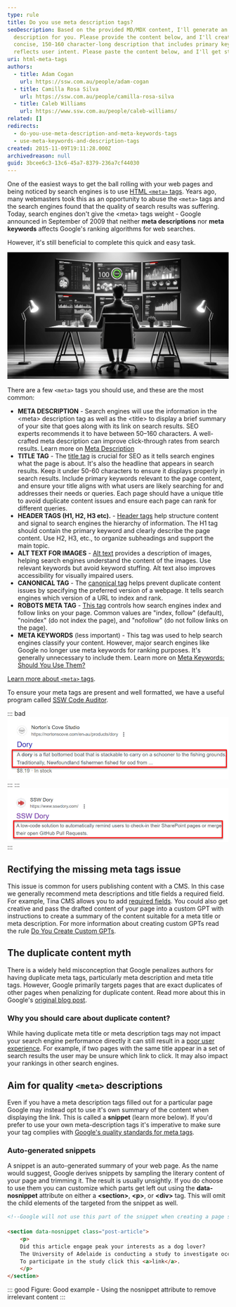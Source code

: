 ```yaml
---
type: rule
title: Do you use meta description tags?
seoDescription: Based on the provided MD/MDX content, I'll generate an SEO
  description for you. Please provide the content below, and I'll create a
  concise, 150-160 character-long description that includes primary keywords and
  reflects user intent. Please paste the content below, and I'll get started! 😊
uri: html-meta-tags
authors:
  - title: Adam Cogan
    url: https://ssw.com.au/people/adam-cogan
  - title: Camilla Rosa Silva
    url: https://ssw.com.au/people/camilla-rosa-silva
  - title: Caleb Williams
    url: https://www.ssw.com.au/people/caleb-williams/
related: []
redirects:
  - do-you-use-meta-description-and-meta-keywords-tags
  - use-meta-keywords-and-description-tags
created: 2015-11-09T19:11:28.000Z
archivedreason: null
guid: 3bcee6c3-13c6-45a7-8379-236a7cf44030
---
```

One of the easiest ways to get the ball rolling with your web pages and being noticed by search engines is to use [HTML `<meta>` tags](https://www.w3schools.com/tags/tag_meta.asp). Years ago, many webmasters took this as an opportunity to abuse the `<meta>` tags and the search engines found that the quality of search results was suffering. Today, search engines don't give the &lt;meta&gt; tags weight - Google announced in September of 2009 that neither **meta descriptions** nor **meta keywords** affects Google's ranking algorithms for web searches.

However, it's still beneficial to complete this quick and easy task.

<!--endintro-->

![Figure: An SEO expert hard at work](seo_expert.jpg)

There are a few `<meta>` tags you should use, and these are the most common:

* **META DESCRIPTION** - Search engines will use the information in the &lt;meta&gt; description tag as well as the &lt;title&gt; to display a brief summary of your site that goes along with its link on search results. SEO experts recommends it to have between 50–160 characters. A well-crafted meta description can improve click-through rates from search results. Learn more on [Meta Description](https://moz.com/learn/seo/meta-description)
* **TITLE TAG** - The [title tag](https://www.semrush.com/blog/title-tag/) is crucial for SEO as it tells search engines what the page is about. It's also the headline that appears in search results. Keep it under 50-60 characters to ensure it displays properly in search results. Include primary keywords relevant to the page content, and ensure your title aligns with what users are likely searching for and addresses their needs or queries. Each page should have a unique title to avoid duplicate content issues and ensure each page can rank for different queries.
* **HEADER TAGS (H1, H2, H3 etc).** - [Header tags](https://www.semrush.com/blog/header-tag/) help structure content and signal to search engines the hierarchy of information. The H1 tag should contain the primary keyword and clearly describe the page content. Use H2, H3, etc., to organize subheadings and support the main topic.
* **ALT TEXT FOR IMAGES** - [Alt text](https://www.semrush.com/blog/alt-text/) provides a description of images, helping search engines understand the content of the images. Use relevant keywords but avoid keyword stuffing. Alt text also improves accessibility for visually impaired users.
* **CANONICAL TAG** - The [canonical tag](https://www.semrush.com/blog/canonical-url-guide/) helps prevent duplicate content issues by specifying the preferred version of a webpage. It tells search engines which version of a URL to index and rank.
* **ROBOTS META TAG** - [This tag](https://www.semrush.com/blog/beginners-guide-robots-txt/) controls how search engines index and follow links on your page. Common values are "index, follow" (default), "noindex" (do not index the page), and "nofollow" (do not follow links on the page).
* **META KEYWORDS** (less important) - This tag was used to help search engines classify your content. However, major search engines like Google no longer use meta keywords for ranking purposes. It's generally unnecessary to include them. Learn more on [Meta Keywords: Should You Use Them?](https://www.semrush.com/blog/meta-keywords/)

[Learn more about `<meta>` tags](https://www.w3schools.com/tags/tag_meta.asp).

To ensure your meta tags are present and well formatted, we have a useful program called [SSW Code Auditor](https://codeauditor.com/).

::: bad
![Figure: Bad example - Website with a missing meta description tag](dorybadmetadescription.jpg)
:::
:::
![Figure: Good example - SSW Dory's website has a meta description tag](metadescriptionsswdory.jpg)
:::

## Rectifying the missing meta tags issue

This issue is common for users publishing content with a CMS. In this case we generally recommend meta descriptions and title fields a required field. For example, Tina CMS allows you to add [required fields](https://tina.io/docs/reference/fields/#definition). You could also get creative and pass the drafted content of your page into a custom GPT with instructions to create a summary of the content suitable for a meta title or meta description. For more information about creating custom GPTs read the rule [Do You Create Custom GPTs](https://www.ssw.com.au/rules/create-gpts/).

## The duplicate content myth

There is a widely held misconception that Google penalizes authors for having duplicate meta tags, particularly meta description and meta title tags. However, Google primarily targets pages that are exact duplicates of other pages when penalizing for duplicate content. Read more about this in Google's [original blog post](https://tina.io/docs/reference/fields/#definition).

### Why you should care about duplicate content?

While having duplicate meta title or meta description tags may not impact your search engine performance directly it can still result in a [poor user experience](https://www.semrush.com/blog/duplicate-meta-descriptions/). For example, if two pages with the same title appear in a set of search results the user may be unsure which link to click. It may also impact your rankings in other search engines.

## Aim for quality `<meta>` descriptions

Even if you have a meta description tags filled out for a particular page Google may instead opt to use it's own summary of the content when displaying the link. This is called a **snippet** (learn more below). If you'd prefer to use your own meta-description tags it's imperative to make sure your tag complies with [Google's quality standards for meta tags](https://developers.google.com/search/docs/appearance/snippet#use-quality-descriptions).

### Auto-generated snippets

A snippet is an auto-generated summary of your web page. As the name would suggest, Google derives snippets by sampling the literary content of your page and trimming it. The result is usually unsightly. If you do choose to use them you can customize which parts get left out using the **data-nosnippet** attribute on either a **\<section\>**, **\<p\>**, or **\<div\>** tag. This will omit the child elements of the targeted from the snippet as well.

```html
<!--Google will not use this part of the snippet when creating a page snippet-->

<section data-nosnippet class="post-article">
    <p>
    Did this article engage peak your interests as a dog lover? 
    The University of Adelaide is conducting a study to investigate occurences of methemoglobinemia in Pomeranians. 
    To participate in the study click this <a>link</a>.
    </p>
</section>
```

::: good
Figure: Good example - Using the nosnippet attribute to remove irrelevant content
:::
